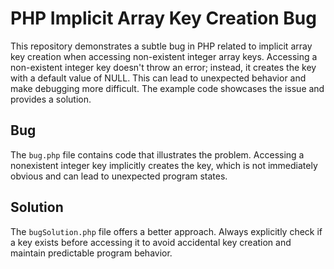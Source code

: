 # PHP Implicit Array Key Creation Bug

This repository demonstrates a subtle bug in PHP related to implicit array key creation when accessing non-existent integer array keys.  Accessing a non-existent integer key doesn't throw an error; instead, it creates the key with a default value of NULL.  This can lead to unexpected behavior and make debugging more difficult.  The example code showcases the issue and provides a solution.

## Bug

The `bug.php` file contains code that illustrates the problem.  Accessing a nonexistent integer key implicitly creates the key, which is not immediately obvious and can lead to unexpected program states.

## Solution

The `bugSolution.php` file offers a better approach.  Always explicitly check if a key exists before accessing it to avoid accidental key creation and maintain predictable program behavior.